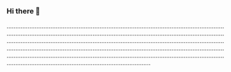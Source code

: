 ### Hi there 👋

..............................................................................................................................................................................................................................................................................................................................................................................................................................................................................................................................................................................................................................................................................................................................